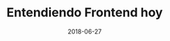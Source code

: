 ---
title: "Entendiendo Frontend hoy"
date: "2018-06-27"
updated: "2020-07-02"
link: https://belcurcio.com/blog/entendiendo-frontend-hoy
---